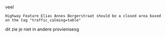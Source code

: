 
veel

```
Highway Feature Elias Annes Borgerstraat should be a closed area based on the tag "traffic_calming=table"
```

dit zie je niet in andere provienisesg